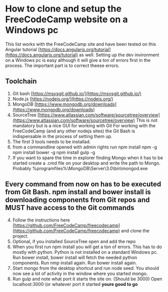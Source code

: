 # How to clone and setup the FreeCodeCamp website on a Windows pc
This list works with the FreeCodeCamp site and have been tested on this Angular tutorial [https://docs.angularjs.org/tutorial](https://docs.angularjs.org/tutorial) as well. Setting up the dev invironment on a Windows pc is easy although it will give a ton of errors first in the process. The important part is to correct theese errors.
## Toolchain
1. Git bash [https://msysgit.github.io/](https://msysgit.github.io/)
2. Node.js [https://nodejs.org/](https://nodejs.org/)
3. MongoDB [https://www.mongodb.org/downloads](https://www.mongodb.org/downloads)
4. SourceTree [https://www.atlassian.com/software/sourcetree/overview](https://www.atlassian.com/software/sourcetree/overview) This is not mandatory but is a nice GUI for working with Git
For working with the FreeCodeCamp (and any other nodejs sites) the Git Bash is indispensable in the process of setting them up.
1. The first 3 tools needs to be installad.
2. from a commandline opened with admin rights run 
npm install npm -g
npm install bower -g
npm install gulp -g
3. If you want to spare the time in explorer finding Mongo when it has to be started create a .cmd file on your desktop and write the path to Mongo. Probably  %programfiles%\MongoDB\Server\3.0\bin\mongod.exe
## Every command from now on has to be executed from Git Bash. npm install and bower install is downloading components from Git repos and MUST have access to the Git commands
4. Follow the instructions here [https://github.com/FreeCodeCamp/freecodecamp](https://github.com/FreeCodeCamp/freecodecamp) and clone the project.
5. Optional, if you installed SourceTree open and add the repo
6. When you first run npm install you will get a ton of errors. This has to do mostly with python. Python is not installed on a standard Windows pc. Run bower install, bower install will fetch the needed python components. Run nmp install again. Run bower install again.
7. Start mongo from the desktop shortcut and run node seed. You should now see a lot of activity in the window where you started mongo.
8. Run gulp and note what port it starts the site on. (Should be 3000) Open localhost:3000 (or whatever port it started
**youre good to go**
